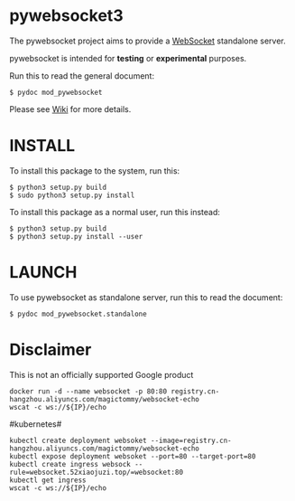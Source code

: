 
# pywebsocket3 #

The pywebsocket project aims to provide a [WebSocket](https://tools.ietf.org/html/rfc6455) standalone server.

pywebsocket is intended for **testing** or **experimental** purposes.

Run this to read the general document:
```
$ pydoc mod_pywebsocket
```

Please see [Wiki](https://github.com/GoogleChromeLabs/pywebsocket3/wiki) for more details.

# INSTALL #

To install this package to the system, run this:
```
$ python3 setup.py build
$ sudo python3 setup.py install
```

To install this package as a normal user, run this instead:

```
$ python3 setup.py build
$ python3 setup.py install --user
```
# LAUNCH #

To use pywebsocket as standalone server, run this to read the document:
```
$ pydoc mod_pywebsocket.standalone
```
# Disclaimer #
This is not an officially supported Google product

```
docker run -d --name websocket -p 80:80 registry.cn-hangzhou.aliyuncs.com/magictommy/websocket-echo
wscat -c ws://${IP}/echo
```
#kubernetes#
```
kubectl create deployment websoket --image=registry.cn-hangzhou.aliyuncs.com/magictommy/websocket-echo
kubectl expose deployment websoket --port=80 --target-port=80
kubectl create ingress websock --rule=websocket.52xiaojuzi.top/=websocket:80
kubectl get ingress
wscat -c ws://${IP}/echo
```
